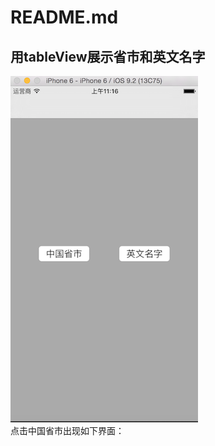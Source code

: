 README.md
=============================
用tableView展示省市和英文名字
----------------------------
![image](https://github.com/GhostKZShdow/UITableView/blob/master/Image/shouye.png "hubgit")  
点击中国省市出现如下界面：
